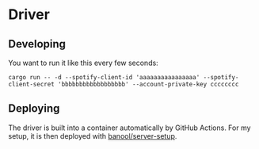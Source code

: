 # Driver

## Developing
You want to run it like this every few seconds:
```
cargo run -- -d --spotify-client-id 'aaaaaaaaaaaaaaaa' --spotify-client-secret 'bbbbbbbbbbbbbbbbbb' --account-private-key cccccccc
```

## Deploying
The driver is built into a container automatically by GitHub Actions. For my setup, it is then deployed with [banool/server-setup](https://github.com/banool/server-setup).
